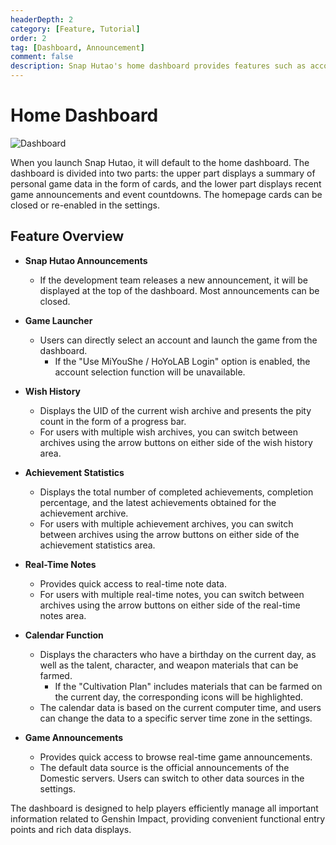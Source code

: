 ```yaml
---
headerDepth: 2
category: [Feature, Tutorial]
order: 2
tag: [Dashboard, Announcement]
comment: false
description: Snap Hutao's home dashboard provides features such as account overview, real-time game announcements, and event countdowns, helping users efficiently manage game information.
---
```


# Home Dashboard

![Dashboard](https://img.alicdn.com/imgextra/i2/1797064093/O1CN01Nlz8ca1g6e0tyxrBa_!!1797064093.png_.webp)

When you launch Snap Hutao, it will default to the home dashboard. The dashboard is divided into two parts: the upper part displays a summary of personal game data in the form of cards, and the lower part displays recent game announcements and event countdowns. The homepage cards can be closed or re-enabled in the settings.

## Feature Overview

- **Snap Hutao Announcements**

  - If the development team releases a new announcement, it will be displayed at the top of the dashboard. Most announcements can be closed.

- **Game Launcher**

  - Users can directly select an account and launch the game from the dashboard.
    - If the "Use MiYouShe / HoYoLAB Login" option is enabled, the account selection function will be unavailable.

- **Wish History**

  - Displays the UID of the current wish archive and presents the pity count in the form of a progress bar.
  - For users with multiple wish archives, you can switch between archives using the arrow buttons on either side of the wish history area.

- **Achievement Statistics**

  - Displays the total number of completed achievements, completion percentage, and the latest achievements obtained for the achievement archive.
  - For users with multiple achievement archives, you can switch between archives using the arrow buttons on either side of the achievement statistics area.

- **Real-Time Notes**

  - Provides quick access to real-time note data.
  - For users with multiple real-time notes, you can switch between archives using the arrow buttons on either side of the real-time notes area.

- **Calendar Function**

  - Displays the characters who have a birthday on the current day, as well as the talent, character, and weapon materials that can be farmed.
    - If the "Cultivation Plan" includes materials that can be farmed on the current day, the corresponding icons will be highlighted.
  - The calendar data is based on the current computer time, and users can change the data to a specific server time zone in the settings.

- **Game Announcements**
  - Provides quick access to browse real-time game announcements.
  - The default data source is the official announcements of the Domestic servers. Users can switch to other data sources in the settings.

The dashboard is designed to help players efficiently manage all important information related to Genshin Impact, providing convenient functional entry points and rich data displays.
